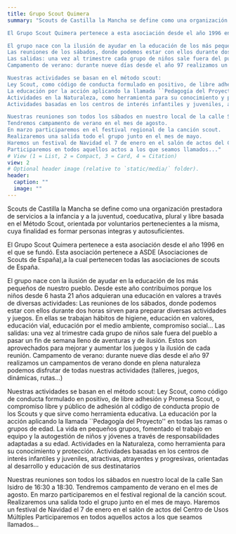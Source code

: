 ```yaml
---
title: Grupo Scout Quimera
summary: "Scouts de Castilla la Mancha se define como una organización prestadora de servicios a la infancia y a la juventud, coeducativa, plural y libre basada en el Método Scout, orientada por voluntarios pertenecientes a la misma, cuya finalidad es formar personas integras y autosuficientes.

El Grupo Scout Quimera pertenece a esta asociación desde el año 1996 en el que se fundó. Esta asociación pertenece a ASDE (Asociaciones de Scouts de España),a la cual pertenecen todas las asociaciones de scouts de España.

El grupo nace con la ilusión de ayudar en la educación de los más pequeños de nuestro pueblo. Desde este año contribuimos porque los niños desde 6 hasta 21 años adquieran una educación en valores a través de diversas actividades:
Las reuniones de los sábados, donde podemos estar con ellos durante dos horas sirven para preparar diversas actividades y juegos. En ellas se trabajan hábitos de higiene, educación en valores, educación vial, educación por el medio ambiente, compromiso social...
Las salidas: una vez al trimestre cada grupo de niños sale fuera del pueblo a pasar un fin de semana lleno de aventuras y de ilusión. Estos son aprovechados para mejorar y aumentar los juegos y la ilusión de cada reunión.
Campamento de verano: durante nueve días desde el año 97 realizamos un campamentos de verano donde en plena naturaleza podemos disfrutar de todas nuestras actividades (talleres, juegos, dinámicas, rutas...)

Nuestras actividades se basan en el método scout:
Ley Scout, como código de conducta formulado en positivo, de libre adhesión y Promesa Scout, o compromiso libre y público de adhesión al código de conducta propio de los Scouts y que sirve como herramienta educativa.
La educación por la acción aplicando la llamada ``Pedagogía del Proyecto'' en todas las ramas o grupos de edad. La vida en pequeños grupos, fomentado el trabajo en equipo y la autogestión de niños y jóvenes a través de responsabilidades adaptadas a su edad.
Actividades en la Naturaleza, como herramienta para su conocimiento y protección.
Actividades basadas en los centros de interés infantiles y juveniles, atractivas, atrayentes y progresivas, orientadas al desarrollo y educación de sus destinatarios

Nuestras reuniones son todos los sábados en nuestro local de la calle San Isidro de 16:30 a 18:30.
Tendremos campamento de verano en el mes de agosto.
En marzo participaremos en el festival regional de la canción scout.
Realizaremos una salida todo el grupo junto en el mes de mayo.
Haremos un festival de Navidad el 7 de enero en el salón de actos del Centro de Usos Múltiples
Participaremos en todos aquellos actos a los que seamos llamados..."
# View (1 = List, 2 = Compact, 3 = Card, 4 = Citation)
view: 2
# Optional header image (relative to `static/media/` folder).
header:
  caption: ""
  image: ""
---
```


Scouts de Castilla la Mancha se define como una organización prestadora de servicios a la infancia y a la juventud, coeducativa, plural y libre basada en el Método Scout, orientada por voluntarios pertenecientes a la misma, cuya finalidad es formar personas integras y autosuficientes.

El Grupo Scout Quimera pertenece a esta asociación desde el año 1996 en el que se fundó. Esta asociación pertenece a ASDE (Asociaciones de Scouts de España),a la cual pertenecen todas las asociaciones de scouts de España.

El grupo nace con la ilusión de ayudar en la educación de los más pequeños de nuestro pueblo. Desde este año contribuimos porque los niños desde 6 hasta 21 años adquieran una educación en valores a través de diversas actividades:
Las reuniones de los sábados, donde podemos estar con ellos durante dos horas sirven para preparar diversas actividades y juegos. En ellas se trabajan hábitos de higiene, educación en valores, educación vial, educación por el medio ambiente, compromiso social...
Las salidas: una vez al trimestre cada grupo de niños sale fuera del pueblo a pasar un fin de semana lleno de aventuras y de ilusión. Estos son aprovechados para mejorar y aumentar los juegos y la ilusión de cada reunión.
Campamento de verano: durante nueve días desde el año 97 realizamos un campamentos de verano donde en plena naturaleza podemos disfrutar de todas nuestras actividades (talleres, juegos, dinámicas, rutas...)

Nuestras actividades se basan en el método scout:
Ley Scout, como código de conducta formulado en positivo, de libre adhesión y Promesa Scout, o compromiso libre y público de adhesión al código de conducta propio de los Scouts y que sirve como herramienta educativa.
La educación por la acción aplicando la llamada ``Pedagogía del Proyecto'' en todas las ramas o grupos de edad. La vida en pequeños grupos, fomentado el trabajo en equipo y la autogestión de niños y jóvenes a través de responsabilidades adaptadas a su edad.
Actividades en la Naturaleza, como herramienta para su conocimiento y protección.
Actividades basadas en los centros de interés infantiles y juveniles, atractivas, atrayentes y progresivas, orientadas al desarrollo y educación de sus destinatarios

Nuestras reuniones son todos los sábados en nuestro local de la calle San Isidro de 16:30 a 18:30.
Tendremos campamento de verano en el mes de agosto.
En marzo participaremos en el festival regional de la canción scout.
Realizaremos una salida todo el grupo junto en el mes de mayo.
Haremos un festival de Navidad el 7 de enero en el salón de actos del Centro de Usos Múltiples
Participaremos en todos aquellos actos a los que seamos llamados...